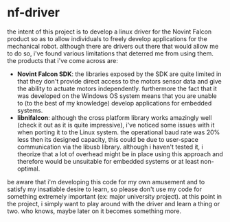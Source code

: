 nf-driver
=========

the intent of this project is to develop a linux driver for the Novint Falcon product so as to allow individuals to freely develop applications for the mechanical robot. although there are drivers out there that would allow me to do so, i've found various limitations that deterred me from using them. the products that i've come across are:

  * **Novint Falcon SDK**: the libraries exposed by the SDK are quite limited in that they don't provide direct access to the motors sensor data and give the ability to actuate motors independently. furthermore the fact that it was developed on the Windows OS system means that you are unable to (to the best of my knowledge) develop applications for embedded systems.
  * **libnifalcon**: although the cross platform library works amazingly well (check it out as it is quite impressive), i've noticed some issues with it when porting it to the Linux system. the operational baud rate was 20% less then its designed capacity, this could be due to user-space communication via the libusb library. although i haven't tested it, i theorize that a lot of overhead might be in place using this approach and therefore would be unsuitable for embedded systems or at least non-optimal.

be aware that i'm developing this code for my own amusement and to satisfy my insatiable desire to learn, so please don't use my code for something extremely important (ex: major university project). at this point in the project, i simply want to play around with the driver and learn a thing or two. who knows, maybe later on it becomes something more.
